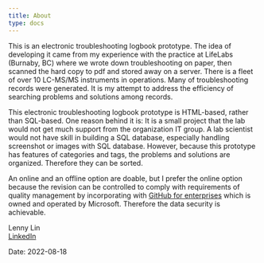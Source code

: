 ```yaml
---
title: About
type: docs
---
```



This is an electronic troubleshooting logbook prototype.  The idea of developing it came from my experience with the practice at LifeLabs (Burnaby, BC) where we wrote down troubleshooting on paper, then scanned the hard copy to pdf and stored away on a server. There is a fleet of over 10 LC-MS/MS instruments in operations.  Many of troubleshooting records were generated. It is my attempt to address the efficiency of searching problems and solutions among records.

This electronic troubleshooting logbook prototype is HTML-based, rather than SQL-based.  One reason behind it is: It is a small project that the lab would not get much support from the organization IT group.  A lab scientist would not have skill in building a SQL database, especially handling screenshot or images with SQL database.  However, because this prototype has features of categories and tags,  the problems and solutions are organized. Therefore they can be sorted. 

An online and an offline option are doable, but I prefer the online option because the revision can be controlled to comply with requirements of quality management by incorporating with [GitHub for enterprises](https://github.com/enterprise?ef_id=a3551c9ee71d1c9b2bba7f96e74a429f:G:s&OCID=AID2202671_SEM_a3551c9ee71d1c9b2bba7f96e74a429f:G:s&msclkid=a3551c9ee71d1c9b2bba7f96e74a429f) which is owned and operated by Microsoft. Therefore the data security is achievable. 



Lenny Lin  
<i class="fa-brands fa-linkedin"></i>[LinkedIn](https://www.linkedin.com/in/lenny-lin/)

<i class='fa fa-linkedin'></i>

Date: 2022-08-18